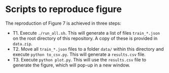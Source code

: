 # Scripts to reproduce figure

The reproduction of Figure 7 is achieved in three steps:

- T1. Execute `./run_all.sh`. This will generate a list of files `train_*.json` on the root directory of this repository. A copy of these is provided in `data.zip`.
- T2. Move all `train_*.json` files to a folder `data/` within this directory and execute `python to_csv.py`. This will generate a `results.csv` file.
- T3. Execute `python plot.py`. This will use the `results.csv` file to generate the figure, which will pop-up in a new window.
